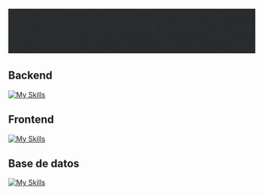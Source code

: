 ![](./public/assets/img/Agregar_un_titulo_1.gif)

## Backend
[![My Skills](https://skillicons.dev/icons?i=js,nodejs,express,npm)](https://skillicons.dev)

## Frontend
[![My Skills](https://skillicons.dev/icons?i=js,html,css,bootstrap)](https://skillicons.dev)

## Base de datos
[![My Skills](https://skillicons.dev/icons?i=mysql)](https://skillicons.dev)
